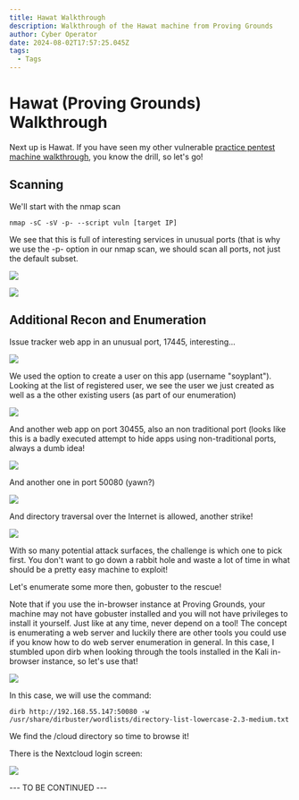 ```yaml
---
title: Hawat Walkthrough
description: Walkthrough of the Hawat machine from Proving Grounds
author: Cyber Operator
date: 2024-08-02T17:57:25.045Z
tags:
  - Tags
---
```

# Hawat (Proving Grounds) Walkthrough

Next up is Hawat.  If you have seen my other vulnerable [practice pentest machine walkthrough](https://cyberoperator.com/tags/exploitable/), you know the drill, so let's go!

## Scanning

We'll start with the nmap scan

`nmap -sC -sV -p- --script vuln [target IP]`

We see that this is full of interesting services in unusual ports (that is why we use the -p- option in our nmap scan, we should scan all ports, not just the default subset.

![](/static/img/screenshot-2024-08-02-at-2.04.14 pm.png)

![](/static/img/screenshot-2024-08-02-at-2.04.41 pm.png)

## Additional Recon and Enumeration

Issue tracker web app in an unusual port, 17445, interesting...

![](/static/img/screenshot-2024-08-02-at-2.08.08 pm.png)

We used the option to create a user on this app (username "soyplant").  Looking at the list of registered user, we see the user we just created as well as a the other existing users (as part of our enumeration)

![](/static/img/screenshot-2024-08-02-at-2.10.06 pm.png)

And another web app on port 30455, also an non traditional port (looks like this is a badly executed attempt to hide apps using non-traditional ports, always a dumb idea!

![](/static/img/screenshot-2024-08-02-at-2.15.22 pm.png)

And another one in port 50080 (yawn?)

![](/static/img/screenshot-2024-08-02-at-2.18.07 pm.png)

And directory traversal over the Internet is allowed, another strike!

![](/static/img/screenshot-2024-08-02-at-2.20.59 pm.png)

With so many potential attack surfaces, the challenge is which one to pick first.  You don't want to go down a rabbit hole and waste a lot of time in what should be a pretty easy machine to exploit!

Let's enumerate some more then, gobuster to the rescue!

Note that if you use the in-browser instance at Proving Grounds, your machine may not have gobuster installed and you will not have privileges to install it yourself.  Just like at any time, never depend on a tool! The concept is enumerating a web server and luckily there are other tools you could use if you know how to do web server enumeration in general.  In this case, I stumbled upon dirb when looking through the tools installed in the Kali in-browser instance, so let's use that!

![](/static/img/screenshot-2024-08-06-at-10.57.23 am.png)

In this case, we will use the command:

`dirb http://192.168.55.147:50080 -w /usr/share/dirbuster/wordlists/directory-list-lowercase-2.3-medium.txt`

We find the /cloud directory so time to browse it!

There is the Nextcloud login screen:

![](/static/img/screenshot-2024-08-06-at-11.07.53 am.png)



\--- TO BE CONTINUED ---